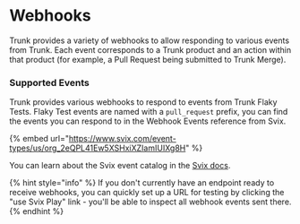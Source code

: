 # Webhooks

Trunk provides a variety of webhooks to allow responding to various events from Trunk. Each event corresponds to a Trunk product and an action within that product (for example, a Pull Request being submitted to Trunk Merge).

### Supported Events

Trunk provides various webhooks to respond to events from Trunk Flaky Tests. Flaky Test events are named with a `pull_request` prefix, you can find the events you can respond to in the Webhook Events reference from Svix.&#x20;

{% embed url="https://www.svix.com/event-types/us/org_2eQPL41Ew5XSHxiXZIamIUIXg8H" %}

You can learn about the Svix event catalog in the [Svix docs](https://docs.svix.com/receiving/using-app-portal/event-catalog).

{% hint style="info" %}
If you don't currently have an endpoint ready to receive webhooks, you can quickly set up a URL for testing by clicking the "use Svix Play" link - you'll be able to inspect all webhook events sent there.
{% endhint %}

